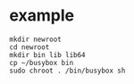 # example

```
mkdir newroot
cd newroot
mkdir bin lib lib64
cp ~/busybox bin
sudo chroot . /bin/busybox sh
```
